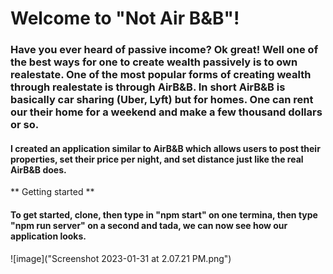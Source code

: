 # Welcome to "Not Air B&B"!

### Have you ever heard of passive income? Ok great! Well one of the best ways for one to create wealth passively is to own realestate. One of the most popular forms of creating wealth through realestate is through AirB&B. In short AirB&B is basically car sharing (Uber, Lyft) but for homes. One can rent our their home for a weekend and make a few thousand dollars or so. 

#### I created an application similar to AirB&B which allows users to post their properties, set their price per night, and set distance just like the real AirB&B does. 

** Getting started **

#### To get started, clone, then type in "npm start" on one termina, then type "npm run server" on a second and tada, we can now see how our application looks.
![image]("Screenshot 2023-01-31 at 2.07.21 PM.png")
